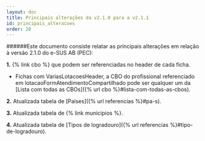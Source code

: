 ```yaml
---
layout: doc
title: Principais alterações da v2.1.0 para a v2.1.1
id: principais_alteracoes
order: 20
---
```


######Este documento consiste relatar as principais alterações em relação à versão 2.1.0 do e-SUS AB (PEC):

**1.** {% link cbo %} que podem ser referenciadas no header de cada ficha.

- Fichas com VariasLotacoesHeader, a CBO do profissional referenciado em lotacaoFormAtendimentoCompartilhado pode ser qualquer um da [Lista com todas as CBOs]({% url cbo %}#lista-com-todas-as-cbos).

**2.** Atualizada tabela de [Países]({% url referencias %}#pa-s).

**3.** Atualizada tabela de {% link municipios %}.

**4.** Atualizada tabela de [Tipos de logradouro]({% url referencias %}#tipo-de-logradouro).